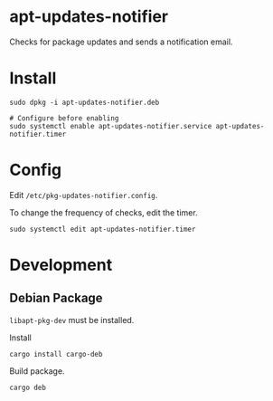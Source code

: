 # apt-updates-notifier

Checks for package updates and sends a notification email.

# Install

```
sudo dpkg -i apt-updates-notifier.deb

# Configure before enabling
sudo systemctl enable apt-updates-notifier.service apt-updates-notifier.timer
```

# Config

Edit `/etc/pkg-updates-notifier.config`.

To change the frequency of checks, edit the timer.

```
sudo systemctl edit apt-updates-notifier.timer
```

# Development

## Debian Package

`libapt-pkg-dev` must be installed.

Install

```
cargo install cargo-deb
```

Build package.

```
cargo deb
```
